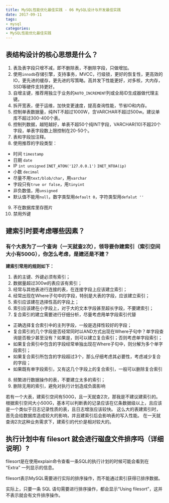 ```yaml
---
title: MySQL性能优化最佳实践 - 06 MySQL设计与开发最佳实践
date: 2017-09-11
tags:
- mysql
categories:
- MySQL性能优化最佳实践
---
```


## 表结构设计的核心思想是什么？
1. 表及表字段只增不减，即不删除表，不删除字段，只做增加。
2. 使用`innodb`存储引擎，支持事务，MVCC，行级锁，更好的恢复性，更高效的IO，更先进的缓存，更先进的写策略。高并发下性能更好，对多核，大内存，SSD等硬件支持更好。
3. 自增主键，推荐用独立于业务的`AUTO_INCREMENT`列或全局ID生成器做代理主键。
4. 拆开宽表，便于运维，加快变更速度，提高查询性能，节省IO和内存。
5. 控制单表数据量，纯INT不超过1000W，含VARCHAR不超过500w。建议单库不超过300-400个表。
6. 控制列数据，越短越好，单表不超50个纯INT字段，VARCHAR(10)不超20个字段，单表字段数上限控制在20-50个。
7. 表和字段加注释。
8. 使用推荐的字段类型：
  * 时间 `timestamp`
  * 日期 `date`
  * IP   `int unsigned`  `INET_ATON('127.0.0.1')`  `INET_NTOA(ip)`
  * 小数 `decimal`
  * 尽量不用`text/blob/char`，用`varchar`
  * 字段只有`true or false`，用`tinyint`
  * 非负数值，用`unsigned`
  * 默认值不能用`null`，数字类型用`default 0`，字符类型用`defalut ''`
9. 不在数据库里存图片
10. 禁用外键

<!-- more -->
## 建索引时要考虑哪些因素？
### 有个大表为了一个查询（一天就查2次），领导要你建索引（索引空间大小有500G），你怎么考虑，是建还是不建？
**建索引常用的规则如下：**
1. 表的主键、外键必须有索引； 
2. 数据量超过300w的表应该有索引； 
3. 经常与其他表进行连接的表，在连接字段上应该建立索引； 
4. 经常出现在Where子句中的字段，特别是大表的字段，应该建立索引； 
5. 索引应该建在选择性高的字段上； 
6. 索引应该建在小字段上，对于大的文本字段甚至超长字段，不要建索引； 
7. 复合索引的建立需要进行仔细分析，尽量考虑用单字段索引代替 
  - 正确选择复合索引中的主列字段，一般是选择性较好的字段； 
  - 复合索引的几个字段是否经常同时以AND方式出现在Where子句中？单字段查询是否极少甚至没有？如果是，则可以建立复合索引；否则考虑单字段索引； 
  - 如果复合索引中包含的字段经常单独出现在Where子句中，则分解为多个单字段索引； 
  - 如果复合索引所包含的字段超过3个，那么仔细考虑其必要性，考虑减少复合的字段； 
  - 如果既有单字段索引，又有这几个字段上的复合索引，一般可以删除复合索引
8. 频繁进行数据操作的表，不要建立太多的索引； 
9. 删除无用的索引，避免对执行计划造成负面影响

若有一个大表，建索引空间有500G，且一天就查2次，那我是不建议建索引的。 
根据索引空间大小500G，基本可以判断表的记录应该在亿条数据级以上，且应该是一个类似于日志记录性质的表，且日志增涨应该较快。
这么大的表建索引时，首先会给数据库造成较大的影响，并且建索引后会影响表的写入性能。 在一天就查询2次这种业务需求下，建索引的代价是相对较大的。

## 执行计划中有 filesort 就会进行磁盘文件排序吗（详细说明）?
filesort是在使用explain命令查看一条SQL的执行计划的时候可能会看到在 “Extra” 一列显示的信息。

filesort表示MySQL需要进行实际的排序操作，而不能通过索引获得已排序数据。

实际上，只要一条 SQL 语句需要进行排序操作，都会显示“Using filesort”，这并不表示就会有文件排序操作。